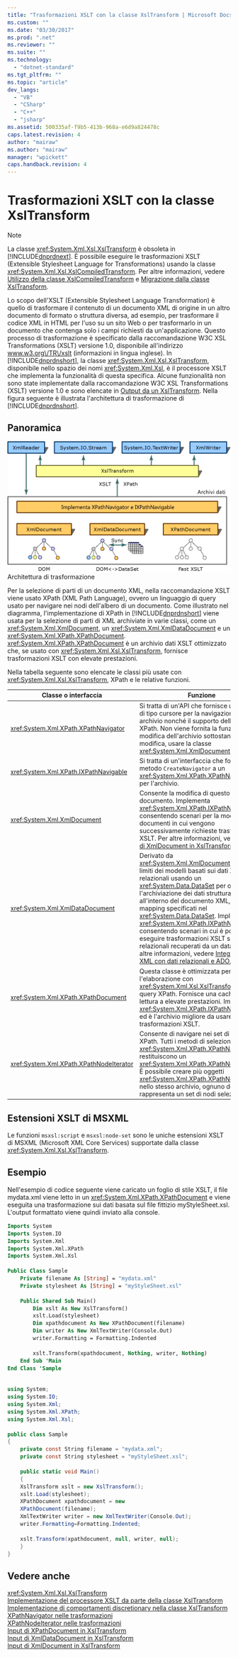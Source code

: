```yaml
---
title: "Trasformazioni XSLT con la classe XslTransform | Microsoft Docs"
ms.custom: ""
ms.date: "03/30/2017"
ms.prod: ".net"
ms.reviewer: ""
ms.suite: ""
ms.technology: 
  - "dotnet-standard"
ms.tgt_pltfrm: ""
ms.topic: "article"
dev_langs: 
  - "VB"
  - "CSharp"
  - "C++"
  - "jsharp"
ms.assetid: 500335af-f9b5-413b-968a-e6d9a824478c
caps.latest.revision: 4
author: "mairaw"
ms.author: "mairaw"
manager: "wpickett"
caps.handback.revision: 4
---
```

# Trasformazioni XSLT con la classe XslTransform
> [!NOTE]
>  La classe <xref:System.Xml.Xsl.XslTransform> è obsoleta in [!INCLUDE[dnprdnext](../../../../includes/dnprdnext-md.md)].  È possibile eseguire le trasformazioni XSLT \(Extensible Stylesheet Language for Transformations\) usando la classe <xref:System.Xml.Xsl.XslCompiledTransform>.  Per altre informazioni, vedere [Utilizzo della classe XslCompiledTransform](../../../../docs/standard/data/xml/using-the-xslcompiledtransform-class.md) e [Migrazione dalla classe XslTransform](../../../../docs/standard/data/xml/migrating-from-the-xsltransform-class.md).  
  
 Lo scopo dell'XSLT \(Extensible Stylesheet Language Transformation\) è quello di trasformare il contenuto di un documento XML di origine in un altro documento di formato o struttura diversa, ad esempio, per trasformare il codice XML in HTML per l'uso su un sito Web o per trasformarlo in un documento che contenga solo i campi richiesti da un'applicazione.  Questo processo di trasformazione è specificato dalla raccomandazione W3C XSL Transformations \(XSLT\) versione 1.0, disponibile all'indirizzo www.w3.org\/TR\/xslt \(informazioni in lingua inglese\).  In [!INCLUDE[dnprdnshort](../../../../includes/dnprdnshort-md.md)], la classe <xref:System.Xml.Xsl.XslTransform>, disponibile nello spazio dei nomi <xref:System.Xml.Xsl>, è il processore XSLT che implementa la funzionalità di questa specifica.  Alcune funzionalità non sono state implementate dalla raccomandazione W3C XSL Transformations \(XSLT\) versione 1.0 e sono elencate in [Output da un XslTransform](../../../../docs/standard/data/xml/outputs-from-an-xsltransform.md).  Nella figura seguente è illustrata l'architettura di trasformazione di [!INCLUDE[dnprdnshort](../../../../includes/dnprdnshort-md.md)].  
  
## Panoramica  
 ![Architettura di trasformazione XSLT](../../../../docs/standard/data/xml/media/xslttransformationswithxsltransformclass.gif "xsltTransformationsWithXslTransformClass")  
Architettura di trasformazione  
  
 Per la selezione di parti di un documento XML, nella raccomandazione XSLT viene usato XPath \(XML Path Language\), ovvero un linguaggio di query usato per navigare nei nodi dell'albero di un documento.  Come illustrato nel diagramma, l'implementazione di XPath in [!INCLUDE[dnprdnshort](../../../../includes/dnprdnshort-md.md)] viene usata per la selezione di parti di XML archiviate in varie classi, come un <xref:System.Xml.XmlDocument>, un <xref:System.Xml.XmlDataDocument> e un <xref:System.Xml.XPath.XPathDocument>.  <xref:System.Xml.XPath.XPathDocument> è un archivio dati XSLT ottimizzato che, se usato con <xref:System.Xml.Xsl.XslTransform>, fornisce trasformazioni XSLT con elevate prestazioni.  
  
 Nella tabella seguente sono elencate le classi più usate con <xref:System.Xml.Xsl.XslTransform>, XPath e le relative funzioni.  
  
|Classe o interfaccia|Funzione|  
|--------------------------|--------------|  
|<xref:System.Xml.XPath.XPathNavigator>|Si tratta di un'API che fornisce un modello di tipo cursore per la navigazione in un archivio nonché il supporto delle query XPath.  Non viene fornita la funzionalità di modifica dell'archivio sottostante.  Per la modifica, usare la classe <xref:System.Xml.XmlDocument>.|  
|<xref:System.Xml.XPath.IXPathNavigable>|Si tratta di un'interfaccia che fornisce un metodo `CreateNavigator` a un <xref:System.Xml.XPath.XPathNavigator> per l'archivio.|  
|<xref:System.Xml.XmlDocument>|Consente la modifica di questo documento.  Implementa <xref:System.Xml.XPath.IXPathNavigable>, consentendo scenari per la modifica di documenti in cui vengono successivamente richieste trasformazioni XSLT.  Per altre informazioni, vedere [Input di XmlDocument in XslTransform](../../../../docs/standard/data/xml/xmldocument-input-to-xsltransform.md).|  
|<xref:System.Xml.XmlDataDocument>|Derivato da <xref:System.Xml.XmlDocument>.  Supera i limiti dei modelli basati sui dati XML e relazionali usando un <xref:System.Data.DataSet> per ottimizzare l'archiviazione dei dati strutturati all'interno del documento XML, in base ai mapping specificati nel <xref:System.Data.DataSet>.  Implementa <xref:System.Xml.XPath.IXPathNavigable>, consentendo scenari in cui è possibile eseguire trasformazioni XSLT sui dati relazionali recuperati da un database.  Per altre informazioni, vedere [Integrazione di XML con dati relazionali e ADO.NET](../../../../docs/standard/data/xml/xml-integration-with-relational-data-and-adonet.md).|  
|<xref:System.Xml.XPath.XPathDocument>|Questa classe è ottimizzata per l'elaborazione con <xref:System.Xml.Xsl.XslTransform> e per le query XPath. Fornisce una cache di sola lettura a elevate prestazioni.  Implementa <xref:System.Xml.XPath.IXPathNavigable> ed è l'archivio migliore da usare per le trasformazioni XSLT.|  
|<xref:System.Xml.XPath.XPathNodeIterator>|Consente di navigare nei set di nodi XPath.  Tutti i metodi di selezione XPath di <xref:System.Xml.XPath.XPathNavigator> restituiscono un <xref:System.Xml.XPath.XPathNodeIterator>.  È possibile creare più oggetti <xref:System.Xml.XPath.XPathNodeIterator> nello stesso archivio, ognuno dei quali rappresenta un set di nodi selezionato.|  
  
## Estensioni XSLT di MSXML  
 Le funzioni `msxsl:script` e `msxsl:node-set` sono le uniche estensioni XSLT di MSXML \(Microsoft XML Core Services\) supportate dalla classe <xref:System.Xml.Xsl.XslTransform>.  
  
## Esempio  
 Nell'esempio di codice seguente viene caricato un foglio di stile XSLT, il file mydata.xml viene letto in un <xref:System.Xml.XPath.XPathDocument> e viene eseguita una trasformazione sui dati basata sul file fittizio myStyleSheet.xsl. L'output formattato viene quindi inviato alla console.  
  
```vb  
Imports System  
Imports System.IO  
Imports System.Xml  
Imports System.Xml.XPath  
Imports System.Xml.Xsl  
  
Public Class Sample  
    Private filename As [String] = "mydata.xml"  
    Private stylesheet As [String] = "myStyleSheet.xsl"  
  
    Public Shared Sub Main()  
        Dim xslt As New XslTransform()  
        xslt.Load(stylesheet)  
        Dim xpathdocument As New XPathDocument(filename)  
        Dim writer As New XmlTextWriter(Console.Out)  
        writer.Formatting = Formatting.Indented  
  
        xslt.Transform(xpathdocument, Nothing, writer, Nothing)  
    End Sub 'Main  
End Class 'Sample  
  
```  
  
```csharp  
using System;  
using System.IO;  
using System.Xml;  
using System.Xml.XPath;  
using System.Xml.Xsl;  
  
public class Sample   
{  
    private const String filename = "mydata.xml";  
    private const String stylesheet = "myStyleSheet.xsl";  
  
    public static void Main()   
    {  
    XslTransform xslt = new XslTransform();  
    xslt.Load(stylesheet);  
    XPathDocument xpathdocument = new  
    XPathDocument(filename);  
    XmlTextWriter writer = new XmlTextWriter(Console.Out);  
    writer.Formatting=Formatting.Indented;  
  
    xslt.Transform(xpathdocument, null, writer, null);      
    }  
}  
```  
  
## Vedere anche  
 <xref:System.Xml.Xsl.XslTransform>   
 [Implementazione del processore XSLT da parte della classe XslTransform](../../../../docs/standard/data/xml/xsltransform-class-implements-the-xslt-processor.md)   
 [Implementazione di comportamenti discretionary nella classe XslTransform](../../../../docs/standard/data/xml/implementation-of-discretionary-behaviors-in-the-xsltransform-class.md)   
 [XPathNavigator nelle trasformazioni](../../../../docs/standard/data/xml/xpathnavigator-in-transformations.md)   
 [XPathNodeIterator nelle trasformazioni](../../../../docs/standard/data/xml/xpathnodeiterator-in-transformations.md)   
 [Input di XPathDocument in XslTransform](../../../../docs/standard/data/xml/xpathdocument-input-to-xsltransform.md)   
 [Input di XmlDataDocument in XslTransform](../../../../docs/standard/data/xml/xmldatadocument-input-to-xsltransform.md)   
 [Input di XmlDocument in XslTransform](../../../../docs/standard/data/xml/xmldocument-input-to-xsltransform.md)